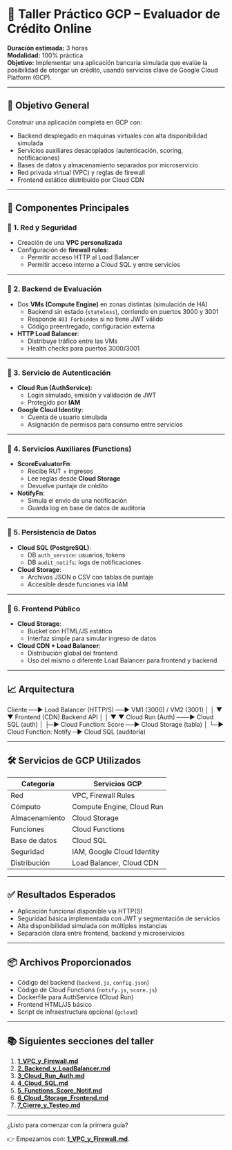# 🏦 Taller Práctico GCP – Evaluador de Crédito Online

**Duración estimada:** 3 horas  
**Modalidad:** 100% práctica  
**Objetivo:** Implementar una aplicación bancaria simulada que evalúe la posibilidad de otorgar un crédito, usando servicios clave de Google Cloud Platform (GCP).

---

## 🎯 Objetivo General

Construir una aplicación completa en GCP con:
- Backend desplegado en máquinas virtuales con alta disponibilidad simulada
- Servicios auxiliares desacoplados (autenticación, scoring, notificaciones)
- Bases de datos y almacenamiento separados por microservicio
- Red privada virtual (VPC) y reglas de firewall
- Frontend estático distribuido por Cloud CDN

---

## 🧱 Componentes Principales

### 🔹 1. Red y Seguridad
- Creación de una **VPC personalizada**
- Configuración de **firewall rules**:
  - Permitir acceso HTTP al Load Balancer
  - Permitir acceso interno a Cloud SQL y entre servicios

---

### 🔹 2. Backend de Evaluación
- Dos **VMs (Compute Engine)** en zonas distintas (simulación de HA)
  - Backend sin estado (`stateless`), corriendo en puertos 3000 y 3001
  - Responde `403 Forbidden` si no tiene JWT válido
  - Código preentregado, configuración externa
- **HTTP Load Balancer**:
  - Distribuye tráfico entre las VMs
  - Health checks para puertos 3000/3001

---

### 🔹 3. Servicio de Autenticación
- **Cloud Run (AuthService)**:
  - Login simulado, emisión y validación de JWT
  - Protegido por **IAM**
- **Google Cloud Identity**:
  - Cuenta de usuario simulada
  - Asignación de permisos para consumo entre servicios

---

### 🔹 4. Servicios Auxiliares (Functions)
- **ScoreEvaluatorFn**:
  - Recibe RUT + ingresos
  - Lee reglas desde **Cloud Storage**
  - Devuelve puntaje de crédito
- **NotifyFn**:
  - Simula el envío de una notificación
  - Guarda log en base de datos de auditoría

---

### 🔹 5. Persistencia de Datos
- **Cloud SQL (PostgreSQL)**:
  - DB `auth_service`: usuarios, tokens
  - DB `audit_notifs`: logs de notificaciones
- **Cloud Storage**:
  - Archivos JSON o CSV con tablas de puntaje
  - Accesible desde funciones via IAM

---

### 🔹 6. Frontend Público
- **Cloud Storage**:
  - Bucket con HTML/JS estático
  - Interfaz simple para simular ingreso de datos
- **Cloud CDN + Load Balancer**:
  - Distribución global del frontend
  - Uso del mismo o diferente Load Balancer para frontend y backend

---

## 📈 Arquitectura

Cliente ──▶ Load Balancer (HTTP/S) ──▶ VM1 (3000) / VM2 (3001)
│ │
▼ ▼
Frontend (CDN) Backend API
│ │
▼ ▼
Cloud Run (Auth) ───▶ Cloud SQL (auth)
│
├─▶ Cloud Function: Score ──▶ Cloud Storage (tabla)
│
└─▶ Cloud Function: Notify ─▶ Cloud SQL (auditoría)

---

## 🛠️ Servicios de GCP Utilizados

| Categoría         | Servicios GCP                     |
|-------------------|-----------------------------------|
| Red               | VPC, Firewall Rules               |
| Cómputo           | Compute Engine, Cloud Run         |
| Almacenamiento    | Cloud Storage                     |
| Funciones         | Cloud Functions                   |
| Base de datos     | Cloud SQL                         |
| Seguridad         | IAM, Google Cloud Identity        |
| Distribución      | Load Balancer, Cloud CDN          |

---

## ✅ Resultados Esperados

- Aplicación funcional disponible vía HTTP(S)
- Seguridad básica implementada con JWT y segmentación de servicios
- Alta disponibilidad simulada con múltiples instancias
- Separación clara entre frontend, backend y microservicios

---

## 📦 Archivos Proporcionados

- Código del backend (`backend.js`, `config.json`)
- Código de Cloud Functions (`notify.js`, `score.js`)
- Dockerfile para AuthService (Cloud Run)
- Frontend HTML/JS básico
- Script de infraestructura opcional (`gcloud`)

---

## 📚 Siguientes secciones del taller

1. **[1_VPC_y_Firewall.md](./1_VPC_y_Firewall.md)**  
2. **[2_Backend_y_LoadBalancer.md](./2_Backend_y_LoadBalancer.md)**  
3. **[3_Cloud_Run_Auth.md](./3_Cloud_Run_Auth.md)**  
4. **[4_Cloud_SQL.md](./4_Cloud_SQL.md)**  
5. **[5_Functions_Score_Notif.md](./5_Functions_Score_Notif.md)**  
6. **[6_Cloud_Storage_Frontend.md](./6_Cloud_Storage_Frontend.md)**  
7. **[7_Cierre_y_Testeo.md](./7_Cierre_y_Testeo.md)**

---

¿Listo para comenzar con la primera guía?

👉 Empezamos con: **[1_VPC_y_Firewall.md](./1_VPC_y_Firewall.md)**.
